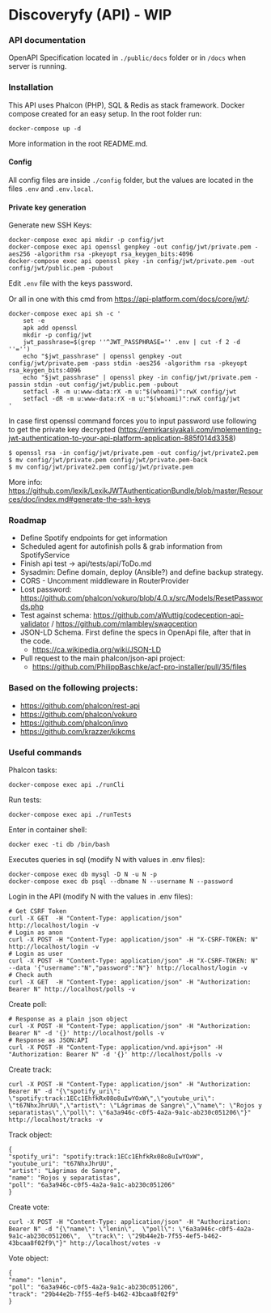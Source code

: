 # Discoveryfy (API) - WIP

### API documentation

OpenAPI Specification located in `./public/docs` folder or in `/docs` when server is running.

### Installation

This API uses Phalcon (PHP), SQL & Redis as stack framework. Docker compose created for an easy setup. In the root folder run:
```
docker-compose up -d
```
More information in the root README.md.

#### Config

All config files are inside `./config` folder, but the values are located in the files `.env` and `.env.local`.

#### Private key generation

Generate new SSH Keys:
```shell
docker-compose exec api mkdir -p config/jwt
docker-compose exec api openssl genpkey -out config/jwt/private.pem -aes256 -algorithm rsa -pkeyopt rsa_keygen_bits:4096
docker-compose exec api openssl pkey -in config/jwt/private.pem -out config/jwt/public.pem -pubout
```
Edit `.env` file with the keys password.

Or all in one with this cmd from https://api-platform.com/docs/core/jwt/:
```shell
docker-compose exec api sh -c '
    set -e
    apk add openssl
    mkdir -p config/jwt
    jwt_passhrase=$(grep ''^JWT_PASSPHRASE='' .env | cut -f 2 -d ''='')
    echo "$jwt_passhrase" | openssl genpkey -out config/jwt/private.pem -pass stdin -aes256 -algorithm rsa -pkeyopt rsa_keygen_bits:4096
    echo "$jwt_passhrase" | openssl pkey -in config/jwt/private.pem -passin stdin -out config/jwt/public.pem -pubout
    setfacl -R -m u:www-data:rX -m u:"$(whoami)":rwX config/jwt
    setfacl -dR -m u:www-data:rX -m u:"$(whoami)":rwX config/jwt
'
```
In case first openssl command forces you to input password use following to get the private key decrypted (https://emirkarsiyakali.com/implementing-jwt-authentication-to-your-api-platform-application-885f014d3358)
```shell
$ openssl rsa -in config/jwt/private.pem -out config/jwt/private2.pem
$ mv config/jwt/private.pem config/jwt/private.pem-back
$ mv config/jwt/private2.pem config/jwt/private.pem
```
More info: https://github.com/lexik/LexikJWTAuthenticationBundle/blob/master/Resources/doc/index.md#generate-the-ssh-keys

### Roadmap
* Define Spotify endpoints for get information
* Scheduled agent for autofinish polls & grab information from SpotifyService
* Finish api test -> api/tests/api/ToDo.md
* Sysadmin: Define domain, deploy (Ansible?) and define backup strategy.
* CORS - Uncomment middleware in RouterProvider
* Lost password: https://github.com/phalcon/vokuro/blob/4.0.x/src/Models/ResetPasswords.php
* Test against schema: https://github.com/aWuttig/codeception-api-validator / https://github.com/mlambley/swagception
* JSON-LD Schema. First define the specs in OpenApi file, after that in the code.
    * https://ca.wikipedia.org/wiki/JSON-LD
* Pull request to the main phalcon/json-api project:
    * https://github.com/PhilippBaschke/acf-pro-installer/pull/35/files

### Based on the following projects:
* https://github.com/phalcon/rest-api
* https://github.com/phalcon/vokuro
* https://github.com/phalcon/invo
* https://github.com/krazzer/kikcms

### Useful commands

Phalcon tasks:
```shell
docker-compose exec api ./runCli
```

Run tests:
```shell
docker-compose exec api ./runTests
```

Enter in container shell:
```shell
docker exec -ti db /bin/bash
```

Executes queries in sql (modify N with values in .env files):
```shell
docker-compose exec db mysql -D N -u N -p
docker-compose exec db psql --dbname N --username N --password
```

Login in the API (modify N with the values in .env files):
```shell
# Get CSRF Token
curl -X GET  -H "Content-Type: application/json" http://localhost/login -v
# Login as anon
curl -X POST -H "Content-Type: application/json" -H "X-CSRF-TOKEN: N" http://localhost/login -v
# Login as user
curl -X POST -H "Content-Type: application/json" -H "X-CSRF-TOKEN: N" --data '{"username":"N","password":"N"}' http://localhost/login -v
# Check auth
curl -X GET  -H "Content-Type: application/json" -H "Authorization: Bearer N" http://localhost/polls -v
```

Create poll:
```shell
# Response as a plain json object
curl -X POST -H "Content-Type: application/json" -H "Authorization: Bearer N" -d '{}' http://localhost/polls -v
# Response as JSON:API
curl -X POST -H "Content-Type: application/vnd.api+json" -H "Authorization: Bearer N" -d '{}' http://localhost/polls -v
```

Create track:
```shell
curl -X POST -H "Content-Type: application/json" -H "Authorization: Bearer N" -d "{\"spotify_uri\": \"spotify:track:1ECc1EhfkRx08o8uIwYOxW\",\"youtube_uri\": \"t67NhxJhrUU\",\"artist\": \"Lágrimas de Sangre\",\"name\": \"Rojos y separatistas\",\"poll\": \"6a3a946c-c0f5-4a2a-9a1c-ab230c051206\"}" http://localhost/tracks -v 
```
Track object:
```
{
"spotify_uri": "spotify:track:1ECc1EhfkRx08o8uIwYOxW",
"youtube_uri": "t67NhxJhrUU",
"artist": "Lágrimas de Sangre",
"name": "Rojos y separatistas",
"poll": "6a3a946c-c0f5-4a2a-9a1c-ab230c051206"
}
```

Create vote:
```shell
curl -X POST -H "Content-Type: application/json" -H "Authorization: Bearer N" -d "{\"name\": \"lenin\",  \"poll\": \"6a3a946c-c0f5-4a2a-9a1c-ab230c051206\",  \"track\": \"29b44e2b-7f55-4ef5-b462-43bcaa8f02f9\"}" http://localhost/votes -v 
```
Vote object:
```
{
"name": "lenin",
"poll": "6a3a946c-c0f5-4a2a-9a1c-ab230c051206",
"track": "29b44e2b-7f55-4ef5-b462-43bcaa8f02f9"
}
```
